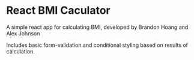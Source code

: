 # React BMI Caculator

A simple react app for calculating BMI, developed by Brandon Hoang and Alex Johnson

Includes basic form-validation and conditional styling based on results of calculation. 
